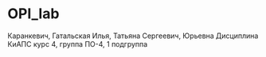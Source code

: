 # OPI_lab
Каранкевич, Гатальская
Илья, Татьяна
Сергеевич, Юрьевна
Дисциплина КиАПС
курс 4, группа ПО-4, 1 подгруппа
